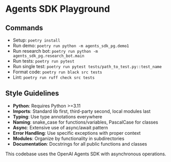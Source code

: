 # Agents SDK Playground

## Commands
- Setup: `poetry install`
- Run demo: `poetry run python -m agents_sdk_pg.demo1`
- Run research bot: `poetry run python -m agents_sdk_pg.research_bot.main`
- Run tests: `poetry run pytest`
- Run single test: `poetry run pytest tests/path_to_test.py::test_name`
- Format code: `poetry run black src tests`
- Lint: `poetry run ruff check src tests`

## Style Guidelines
- **Python**: Requires Python >=3.11
- **Imports**: Standard lib first, third-party second, local modules last
- **Typing**: Use type annotations everywhere
- **Naming**: snake_case for functions/variables, PascalCase for classes
- **Async**: Extensive use of async/await pattern
- **Error Handling**: Use specific exceptions with proper context
- **Modules**: Organize by functionality in subdirectories
- **Documentation**: Docstrings for all public functions and classes

This codebase uses the OpenAI Agents SDK with asynchronous operations.
